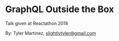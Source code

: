 # GraphQL Outside the Box

Talk given at Reactathon 2018

By: Tyler Martinez, slightlytyler@gmail.com
